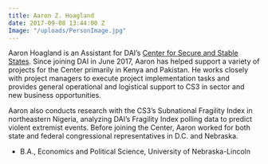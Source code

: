 ```yaml
---
title: Aaron Z. Hoagland
date: 2017-09-08 13:44:00 Z
Image: "/uploads/PersonImage.jpg"
---
```


Aaron Hoagland is an Assistant for DAI’s [Center for Secure and Stable States](https://www.dai.com/our-work/solutions/fragile-states). Since joining DAI in June 2017, Aaron has helped support a variety of projects for the Center primarily in Kenya and Pakistan. He works closely with project managers to execute project implementation tasks and provides general operational and logistical support to CS3 in sector and new business opportunities. 

<!--more-->

Aaron also conducts research with the CS3’s Subnational Fragility Index in northeastern Nigeria, analyzing DAI’s Fragility Index polling data to predict violent extremist events. Before joining the Center, Aaron worked for both state and federal congressional representatives in D.C. and Nebraska.

* B.A., Economics and Political Science, University of Nebraska-Lincoln

